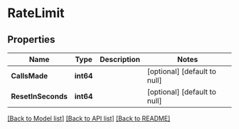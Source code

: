 # RateLimit

## Properties
Name | Type | Description | Notes
------------ | ------------- | ------------- | -------------
**CallsMade** | **int64** |  | [optional] [default to null]
**ResetInSeconds** | **int64** |  | [optional] [default to null]

[[Back to Model list]](../README.md#documentation-for-models) [[Back to API list]](../README.md#documentation-for-api-endpoints) [[Back to README]](../README.md)


